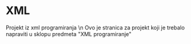 # XML
Projekt iz xml programiranja \n
Ovo je stranica za projekt koji je trebalo napraviti u sklopu predmeta "XML programiranje"
